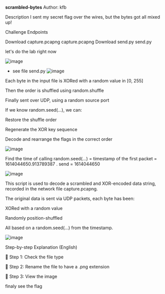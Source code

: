 **scrambled-bytes**
Author: kfb

Description
I sent my secret flag over the wires, but the bytes got all mixed up!

Challenge Endpoints

Download capture.pcapng	capture.pcapng
Download send.py	send.py

let's do the lab right now 

![image](https://github.com/user-attachments/assets/8674000d-3068-4b9c-939b-5a18c7b60bf8)

- see file send.py
![image](https://github.com/user-attachments/assets/7f513c0e-07c0-4ac6-a93d-6aa04d2b5854)

Each byte in the input file is XORed with a random value in [0, 255]

Then the order is shuffled using random.shuffle

Finally sent over UDP, using a random source port

If we know random.seed(...), we can:

Restore the shuffle order

Regenerate the XOR key sequence

Decode and rearrange the flags in the correct order

![image](https://github.com/user-attachments/assets/fe7c545e-532e-4e12-835d-32bd7775de35)

Find the time of calling random.seed(...) = timestamp of the first packet = 1614044650.913789387 . send = 1614044650


![image](https://github.com/user-attachments/assets/3f70f990-d7f1-4f01-9084-ce9d41a77e24)

This script is used to decode a scrambled and XOR-encoded data string, recorded in the network file capture.pcapng.

The original data is sent via UDP packets, each byte has been:

XORed with a random value

Randomly position-shuffled

All based on a random.seed(...) from the timestamp.

![image](https://github.com/user-attachments/assets/f4a38fbe-be84-4e7f-ace5-f1135bd799be)


Step-by-step Explanation (English)

🔹 Step 1: Check the file type

🔹 Step 2: Rename the file to have a .png extension

🔹 Step 3: View the image

finaly see the flag 











